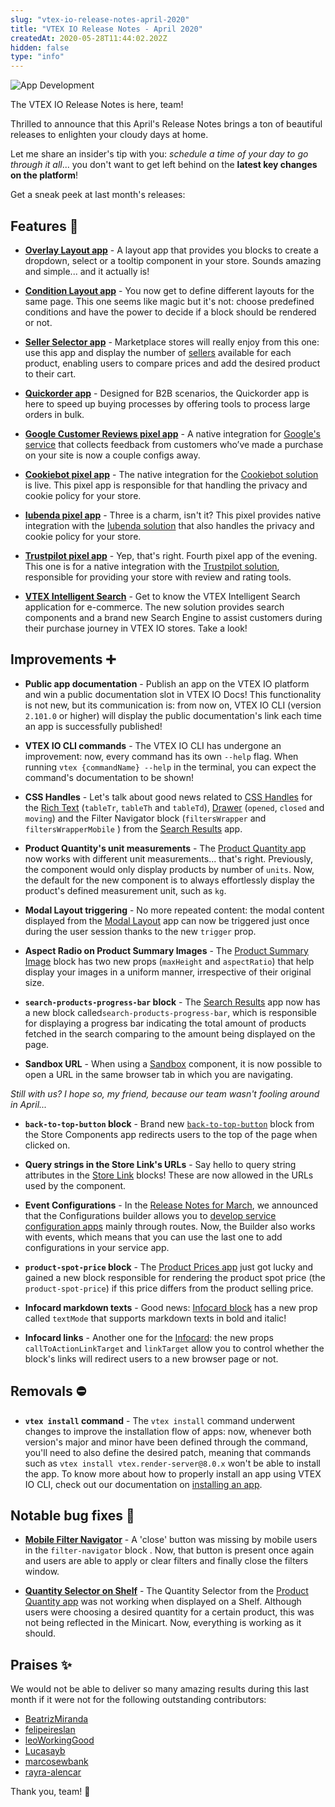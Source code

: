 ```yaml
---
slug: "vtex-io-release-notes-april-2020"
title: "VTEX IO Release Notes - April 2020"
createdAt: 2020-05-28T11:44:02.202Z
hidden: false
type: "info"
---
```

![App Development](https://cdn.jsdelivr.net/gh/vtexdocs/dev-portal-content@main/images/vtex-io-release-notes-april-2020-0.png)

The VTEX IO Release Notes is here, team!

Thrilled to announce that this April's Release Notes brings a ton of beautiful releases to enlighten your cloudy days at home.

Let me share an insider's tip with you: _schedule a time of your day to go through it all_... you don't want to get left behind on the **latest key changes on the platform**!

Get a sneak peek at last month's releases:

## Features 🚀

- [**Overlay Layout app**](https://developers.vtex.com/docs/apps/vtex.overlay-layout/) - A layout app that provides you blocks to create a dropdown, select or a tooltip component in your store. Sounds amazing and simple... and it actually is!

- [**Condition Layout app**](https://developers.vtex.com/docs/apps/vtex.condition-layout/) - You now get to define different layouts for the same page. This one seems like magic but it's not: choose predefined conditions and have the power to decide if a block should be rendered or not.

- [**Seller Selector app**](https://developers.vtex.com/docs/apps/vtex.seller-selector/) - Marketplace stores will really enjoy from this one: use this app and display the number of [sellers](https://help.vtex.com/tutorial/what-is-a-seller--5FkLvhZ3Few4CWWIuYOK2w) available for each product, enabling users to compare prices and add the desired product to their cart.

- [**Quickorder app**](https://developers.vtex.com/docs/apps/vtex.quickorder/) - Designed for B2B scenarios, the Quickorder app is here to speed up buying processes by offering tools to process large orders in bulk.

- [**Google Customer Reviews pixel app**](https://developers.vtex.com/docs/apps/vtex.google-customer-review/) - A native integration for [Google's service](https://support.google.com/merchants/answer/7124326?hl=en) that collects feedback from customers who’ve made a purchase on your site is now a couple configs away.

- [**Cookiebot pixel app**](https://developers.vtex.com/docs/apps/vtex.cookiebot/) - The native integration for the [Cookiebot solution](https://www.cookiebot.com/) is live. This pixel app is responsible for that handling the privacy and cookie policy for your store.

- [**Iubenda pixel app**](https://developers.vtex.com/docs/apps/vtex.iubenda) - Three is a charm, isn't it? This pixel provides native integration with the [Iubenda solution](https://www.iubenda.com/en/?utm_source=adwords&utm_medium=ppc&utm_campaign=aw_brand_global_exact&utm_term=iubenda&utm_content=336331123145&gclid=EAIaIQobChMI-ufW1Yid6QIVEYGRCh1zHAmFEAAYASAAEgLP_fD_BwE) that also handles the privacy and cookie policy for your store.

- [**Trustpilot pixel app**](https://developers.vtex.com/docs/apps/vtex.trustpilot) - Yep, that's right. Fourth pixel app of the evening. This one is for a native integration with the [Trustpilot solution](https://www.trustpilot.com/), responsible for providing your store with review and rating tools.

- [**VTEX Intelligent Search**](https://help.vtex.com/tracks/vtex-intelligent-search--19wrbB7nEQcmwzDPl1l4Cb) - Get to know the VTEX Intelligent Search application for e-commerce. The new solution provides search components and a brand new Search Engine to assist customers during their purchase journey in VTEX IO stores. Take a look!

## Improvements ➕

- **Public app documentation** - Publish an app on the VTEX IO platform and win a public documentation slot in VTEX IO Docs! This functionality is not new, but its communication is: from now on, VTEX IO CLI (version `2.101.0` or higher) will display the public documentation's link each time an app is successfully published!

- **VTEX IO CLI commands** - The VTEX IO CLI has undergone an improvement: now, every command has its own `--help` flag. When running `vtex {commandName} --help` in the terminal, you can expect the command's documentation to be shown!

- **CSS Handles** - Let's talk about good news related to [CSS Handles](https://developers.vtex.com/docs/guides/vtex-io-documentation-using-css-handles-for-store-customization) for the [Rich Text](https://developers.vtex.com/docs/apps/vtex.rich-text@0.10.0/) (`tableTr`, `tableTh` and `tableTd`), [Drawer](https://developers.vtex.com/docs/apps/vtex.store-drawer) (`opened`, `closed` and `moving`) and the Filter Navigator block (`filtersWrapper` and `filtersWrapperMobile` ) from the [Search Results](https://developers.vtex.com/docs/apps/vtex.search-result@3.59.0/) app.

- **Product Quantity's unit measurements** - The [Product Quantity app](https://developers.vtex.com/docs/apps/vtex.product-quantity@1.4.1/) now works with different unit measurements... that's right. Previously, the component would only display products by number of `units`. Now, the default for the new component is to always effortlessly display the product's defined measurement unit, such as `kg`.

- **Modal Layout triggering** - No more repeated content: the modal content displayed from the [Modal Layout](https://developers.vtex.com/docs/apps/vtex.modal-layout@0.4.2/) app can now be triggered just once during the user session thanks to the new `trigger` prop.

- **Aspect Radio on Product Summary Images** - The [Product Summary Image](https://developers.vtex.com/docs/apps/vtex.product-summary@2.54.1/product-summary-image/) block has two new props (`maxHeight` and `aspectRatio`) that help display your images in a uniform manner, irrespective of their original size.
- **`search-products-progress-bar` block** - The [Search Results](https://developers.vtex.com/docs/apps/vtex.search-result) app now has a new block called`search-products-progress-bar`, which is responsible for displaying a progress bar indicating the total amount of products fetched in the search comparing to the amount being displayed on the page.

- **Sandbox URL** - When using a [Sandbox](https://developers.vtex.com/docs/apps/vtex.sandbox) component, it is now possible to open a URL in the same browser tab in which you are navigating.

_Still with us? I hope so, my friend, because our team wasn't fooling around in April..._

- **`back-to-top-button` block** - Brand new [`back-to-top-button`](https://developers.vtex.com/docs/apps/vtex.store-components/BackToTopButton/) block from the Store Components app redirects users to the top of the page when clicked on.

- **Query strings in the Store Link's URLs** - Say hello to query string attributes in the [Store Link](https://developers.vtex.com/docs/apps/vtex.store-link@0.5.1/) blocks! These are now allowed in the URLs used by the component.

- **Event Configurations** - In the [Release Notes for March](https://vtex.io/docs/releases/2020-03/README/), we announced that the Configurations builder allows you to [develop service configuration apps](https://developers.vtex.com/docs/guides/vtex-io-documentation-developing-service-configuration-apps) mainly through routes. Now, the Builder also works with events, which means that you can use the last one to add configurations in your service app.

- **`product-spot-price` block** - The [Product Prices app](https://developers.vtex.com/docs/apps/vtex.product-price) just got lucky and gained a new block responsible for rendering the product spot price (the `product-spot-price`) if this price differs from the product selling price.

- **Infocard markdown texts** - Good news: [Infocard block](https://developers.vtex.com/docs/apps/vtex.store-components/InfoCard/) has a new prop called `textMode` that supports markdown texts in bold and italic!

- **Infocard links** - Another one for the [Infocard](https://developers.vtex.com/docs/apps/vtex.store-components/InfoCard/): the new props `callToActionLinkTarget` and `linkTarget` allow you to control whether the block's links will redirect users to a new browser page or not.

## Removals ⛔

- **`vtex install` command** - The `vtex install` command underwent changes to improve the installation flow of apps: now, whenever both version's major and minor have been defined through the command, you'll need to also define the desired patch, meaning that commands such as `vtex install vtex.render-server@8.0.x` won't be able to install the app. To know more about how to properly install an app using VTEX IO CLI, check out our documentation on [installing an app](https://developers.vtex.com/docs/guides/vtex-io-documentation-installing-an-app/).

## Notable bug fixes 🐛

- [**Mobile Filter Navigator**](https://github.com/vtex-apps/search-result/pull/334) - A 'close' button was missing by mobile users in the `filter-navigator` block . Now, that button is present once again and users are able to apply or clear filters and finally close the filters window.

- [**Quantity Selector on Shelf**](https://github.com/vtex-apps/product-quantity/pull/13) - The Quantity Selector from the [Product Quantity app](https://developers.vtex.com/docs/apps/vtex.product-quantity/) was not working when displayed on a Shelf. Although users were choosing a desired quantity for a certain product, this was not being reflected in the Minicart. Now, everything is working as it should.

## Praises ✨

We would not be able to deliver so many amazing results during this last month if it were not for the following outstanding contributors:

- [BeatrizMiranda](https://github.com/BeatrizMiranda)
- [felipeireslan](https://github.com/felipeireslan)
- [leoWorkingGood](https://github.com/leoWorkingGood)
- [Lucasayb](https://github.com/lucasayb)
- [marcosewbank](https://github.com/marcosewbank)
- [rayra-alencar](https://github.com/rayra-alencar)

Thank you, team! 💪
